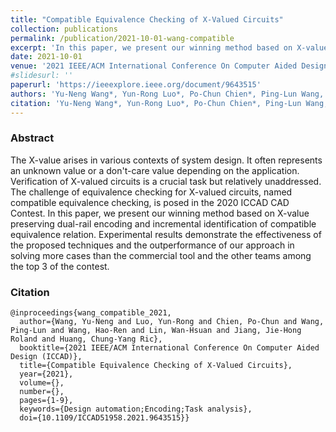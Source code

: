 ```yaml
---
title: "Compatible Equivalence Checking of X-Valued Circuits"
collection: publications
permalink: /publication/2021-10-01-wang-compatible
excerpt: 'In this paper, we present our winning method based on X-value preserving dual-rail encoding and incremental identification of compatible equivalence relation.'
date: 2021-10-01
venue: '2021 IEEE/ACM International Conference On Computer Aided Design (ICCAD)'
#slidesurl: ''
paperurl: 'https://ieeexplore.ieee.org/document/9643515'
authors: 'Yu-Neng Wang*, Yun-Rong Luo*, Po-Chun Chien*, Ping-Lun Wang, Hao-Ren Wang, Wan-Hsuan Lin, Jie-Hong Roland Jiang, Chung-Yang Ric Huang' 
citation: 'Yu-Neng Wang*, Yun-Rong Luo*, Po-Chun Chien*, Ping-Lun Wang, Hao-Ren Wang, Wan-Hsuan Lin, Jie-Hong Roland Jiang, Chung-Yang Ric Huang, "Compatible Equivalence Checking of X-Valued Circuits." 2021 IEEE/ACM International Conference On Computer Aided Design (ICCAD), 2021.'
---
```


### Abstract
The X-value arises in various contexts of system design. It often represents an unknown value or a don't-care value depending on the application. Verification of X-valued circuits is a crucial task but relatively unaddressed. The challenge of equivalence checking for X-valued circuits, named compatible equivalence checking, is posed in the 2020 ICCAD CAD Contest. In this paper, we present our winning method based on X-value preserving dual-rail encoding and incremental identification of compatible equivalence relation. Experimental results demonstrate the effectiveness of the proposed techniques and the outperformance of our approach in solving more cases than the commercial tool and the other teams among the top 3 of the contest.

### Citation
```
@inproceedings{wang_compatible_2021,
  author={Wang, Yu-Neng and Luo, Yun-Rong and Chien, Po-Chun and Wang, Ping-Lun and Wang, Hao-Ren and Lin, Wan-Hsuan and Jiang, Jie-Hong Roland and Huang, Chung-Yang Ric},
  booktitle={2021 IEEE/ACM International Conference On Computer Aided Design (ICCAD)}, 
  title={Compatible Equivalence Checking of X-Valued Circuits}, 
  year={2021},
  volume={},
  number={},
  pages={1-9},
  keywords={Design automation;Encoding;Task analysis},
  doi={10.1109/ICCAD51958.2021.9643515}}
```